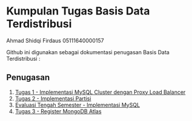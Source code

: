 # Kumpulan Tugas Basis Data Terdistribusi

Ahmad Shidqi Firdaus
05111640000157

Github ini digunakan sebagai dokumentasi penugasan Basis Data Terdistribusi :

## Penugasan
1. [Tugas 1 - Implementasi MySQL Cluster dengan Proxy Load Balancer](https://github.com/ahmadkikok/bdt_2019/tree/master/tugas_1_implementasi-mysql_cluster)
2. [Tugas 2 - Implementasi Partisi](https://github.com/ahmadkikok/bdt_2019/tree/master/tugas_2_implementasi-partisi)
3. [Evaluasi Tengah Semester - Implementasi MySQL](https://github.com/ahmadkikok/bdt_2019/tree/master/tugas_ets_mysql-cluster)
3. [Tugas 3 - Register MongoDB Atlas](https://github.com/ahmadkikok/bdt_2019/)